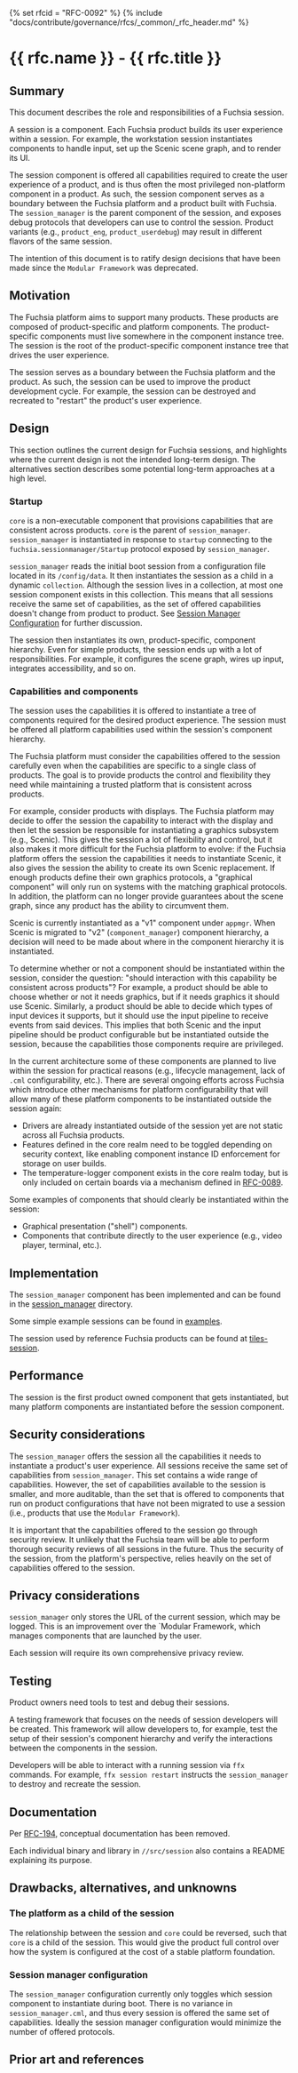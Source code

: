{% set rfcid = "RFC-0092" %}
{% include "docs/contribute/governance/rfcs/_common/_rfc_header.md" %}
# {{ rfc.name }} - {{ rfc.title }}
<!-- *** DO NOT EDIT ABOVE THIS LINE -->

## Summary

This document describes the role and responsibilities of a Fuchsia session.

A session is a component. Each Fuchsia product builds its user experience within
a session. For example, the workstation session instantiates components to
handle input, set up the Scenic scene graph, and to render its UI.

The session component is offered all capabilities required to create the user
experience of a product, and is thus often the most privileged non-platform
component in a product. As such, the session component serves as a boundary
between the Fuchsia platform and a product built with Fuchsia. The
`session_manager` is the parent component of the session, and exposes debug
protocols that developers can use to control the session. Product variants
(e.g., `product_eng`, `product_userdebug`) may result in different flavors of
the same session.

The intention of this document is to ratify design decisions that have been made
since the `Modular Framework` was deprecated.

## Motivation

The Fuchsia platform aims to support many products. These products are composed
of product-specific and platform components. The product-specific components
must live somewhere in the component instance tree. The session is the root of
the product-specific component instance tree that drives the user experience.

The session serves as a boundary between the Fuchsia platform and the product.
As such, the session can be used to improve the product development cycle. For
example, the session can be destroyed and recreated to "restart" the product's
user experience.

## Design

This section outlines the current design for Fuchsia sessions, and highlights
where the current design is not the intended long-term design. The alternatives
section describes some potential long-term approaches at a high level.

### Startup

`core` is a non-executable component that provisions capabilities that are
consistent across products. `core` is the parent of `session_manager`.
`session_manager` is instantiated in response to `startup` connecting to
the `fuchsia.sessionmanager/Startup` protocol exposed by `session_manager`.

`session_manager` reads the initial boot session from a configuration file
located in its `/config/data`. It then instantiates the session as a child in a
dynamic `collection`. Although the session lives in a collection, at most one
session component exists in this collection. This means that all sessions
receive the same set of capabilities, as the set of offered capabilities doesn't
change from product to product. See [Session Manager
Configuration](#session-manager-configuration) for further discussion.

The session then instantiates its own, product-specific, component hierarchy.
Even for simple products, the session ends up with a lot of responsibilities.
For example, it configures the scene graph, wires up input, integrates
accessibility, and so on.

### Capabilities and components

The session uses the capabilities it is offered to instantiate a tree of
components required for the desired product experience. The session must be
offered all platform capabilities used within the session's component hierarchy.

The Fuchsia platform must consider the capabilities offered to the session
carefully even when the capabilities are specific to a single class of products.
The goal is to provide products the control and flexibility they need while
maintaining a trusted platform that is consistent across products.

For example, consider products with displays. The Fuchsia platform may decide to
offer the session the capability to interact with the display and then let the
session be responsible for instantiating a graphics subsystem (e.g., Scenic).
This gives the session a lot of flexibility and control, but it also makes it
more difficult for the Fuchsia platform to evolve: if the Fuchsia platform
offers the session the capabilities it needs to instantiate Scenic, it also
gives the session the ability to create its own Scenic replacement. If enough
products define their own graphics protocols, a "graphical component" will only
run on systems with the matching graphical protocols. In addition, the platform
can no longer provide guarantees about the scene graph, since any product has
the ability to circumvent them.

Scenic is currently instantiated as a "v1" component under `appmgr`. When Scenic
is migrated to "v2" (`component_manager`) component hierarchy, a decision will
need to be made about where in the component hierarchy it is instantiated.

To determine whether or not a component should be instantiated within the
session, consider the question: "should interaction with this capability be
consistent across products"? For example, a product should be able to choose
whether or not it needs graphics, but if it needs graphics it should use Scenic.
Similarly, a product should be able to decide which types of input devices it
supports, but it should use the input pipeline to receive events from said
devices. This implies that both Scenic and the input pipeline should be product
configurable but be instantiated outside the session, because the capabilities
those components require are privileged.

In the current architecture some of these components are planned to live within
the session for practical reasons (e.g., lifecycle management, lack of `.cml`
configurability, etc.). There are several ongoing efforts across Fuchsia which
introduce other mechanisms for platform configurability that will allow many of
these platform components to be instantiated outside the session again:

  * Drivers are already instantiated outside of the session yet are not static
    across all Fuchsia products.
  * Features defined in the core realm need to be toggled depending on security
    context, like enabling component instance ID enforcement for storage on user
    builds.
  * The temperature-logger component exists in the core realm today, but is only
    included on certain boards via a mechanism defined in [RFC-0089][rfc_0089].

Some examples of components that should clearly be instantiated within the
session:

  * Graphical presentation ("shell") components.
  * Components that contribute directly to the user experience (e.g., video
    player, terminal, etc.).

## Implementation

The `session_manager` component has been implemented and can be found in the
[session_manager][session_manager] directory.

Some simple example sessions can be found in [examples][examples].

The session used by reference Fuchsia products can be found at
[tiles-session][tiles-session].

## Performance

The session is the first product owned component that gets instantiated, but
many platform components are instantiated before the session component.

## Security considerations

The `session_manager` offers the session all the capabilities it needs to
instantiate a product's user experience. All sessions receive the same set of
capabilities from `session_manager`. This set contains a wide range of
capabilities. However, the set of capabilities available to the session is
smaller, and more auditable, than the set that is offered to components that run
on product configurations that have not been migrated to use a session (i.e.,
products that use the `Modular Framework`).

It is important that the capabilities offered to the session go through security
review. It unlikely that the Fuchsia team will be able to perform thorough
security reviews of all sessions in the future. Thus the security of the
session, from the platform's perspective, relies heavily on the set of
capabilities offered to the session.

## Privacy considerations

`session_manager` only stores the URL of the current session, which may be
logged. This is an improvement over the `Modular Framework, which
manages components that are launched by the user.

Each session will require its own comprehensive privacy review.

## Testing

Product owners need tools to test and debug their sessions.

A testing framework that focuses on the needs of session developers will be
created. This framework will allow developers to, for example, test the setup of
their session's component hierarchy and verify the interactions between the
components in the session.

Developers will be able to interact with a running session via `ffx` commands.
For example, `ffx session restart` instructs the `session_manager` to destroy
and recreate the session.

## Documentation

Per [RFC-194][rfc_0194], conceptual documentation has been removed.

Each individual binary and library in `//src/session` also contains a README
explaining its purpose.

## Drawbacks, alternatives, and unknowns

### The platform as a child of the session

The relationship between the session and `core` could be reversed, such that
`core` is a child of the session. This would give the product full control over
how the system is configured at the cost of a stable platform foundation.
### Session manager configuration

The `session_manager` configuration currently only toggles which session
component to instantiate during boot. There is no variance in
`session_manager.cml`, and thus every session is offered the same set of
capabilities. Ideally the session manager configuration would minimize the
number of offered protocols.

## Prior art and references

[examples]: /src/session/examples
[tiles-session]: /src/ui/bin/tiles-session
[session_manager]: /src/session/bin/session_manager
[rfc_0089]: /docs/contribute/governance/rfcs/0089_core_realm_variations.md
[rfc_0194]: /docs/contribute/governance/rfcs/0194_addendum_sessions.md